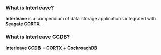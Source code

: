 ### What is Interleave? ### 

**Interleave** is a compendium of data storage applications integrated with **Seagate CORTX**. 

### What is Interleave CCDB? ### 

**Interleave CCDB** = **CORTX** + **CockroachDB**

